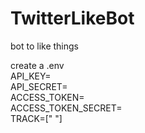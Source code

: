 # TwitterLikeBot
bot to like things

create a .env  
API_KEY=   
API_SECRET=  
ACCESS_TOKEN=  
ACCESS_TOKEN_SECRET=  
TRACK=[" "]  
